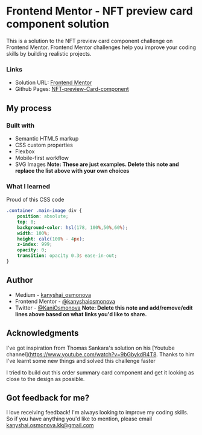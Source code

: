 # Frontend Mentor - NFT preview card component solution

This is a solution to the NFT preview card component challenge on Frontend Mentor. 
Frontend Mentor challenges help you improve your coding skills by building realistic projects. 

### Links

- Solution URL: [Frontend Mentor](https://www.frontendmentor.io/solutions/nftpreview-card-component-with-htmlcss-C4nqBq0wy)
- Github Pages: [NFT-preview-Card-component](https://kanyshaiosmonova.github.io/Frontend-Mentor-Challenges/nft-preview-card-component/index.html)


## My process

### Built with

- Semantic HTML5 markup
- CSS custom properties
- Flexbox
- Mobile-first workflow
- SVG Images
**Note: These are just examples. Delete this note and replace the list above with your own choices**

### What I learned

Proud of this CSS code

```css
.container .main-image div {
    position: absolute;
    top: 0;
    background-color: hsl(178, 100%,50%,60%);
    width: 100%;
    height: calc(100% - 4px);
    z-index: 999;
    opacity: 0;
    transition: opacity 0.3s ease-in-out;
}
```

## Author

- Medium - [kanyshai_osmonova](https://medium.com/@kanyshai_osmonova)
- Frontend Mentor - [@kanyshaiosmonova](https://www.frontendmentor.io/profile/kanyshaiosmonova)
- Twitter - [@KaniOsmonova](https://twitter.com/Kaniosmonova)
**Note: Delete this note and add/remove/edit lines above based on what links you'd like to share.**

## Acknowledgments

I've got inspiration from Thomas Sankara's solution on his [Youtube channel](https://www.youtube.com/watch?v=9bGbykdR4T8. Thanks to him I've learnt some new things and solved this challenge faster

I tried to build out this order summary card component and get it looking as close to the design as possible.

## Got feedback for me?

I love receiving feedback! I'm always looking to improve my coding skills. So if you have anything you'd like to mention, please email [kanyshai.osmonova.kk@gmail.com](@mailto:kanyshai.osmonova.kk@gmail.com)

